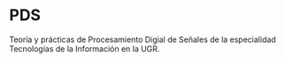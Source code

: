 # PDS
Teoría y prácticas de Procesamiento Digial de Señales de la especialidad Tecnologías de la Información en la UGR.
